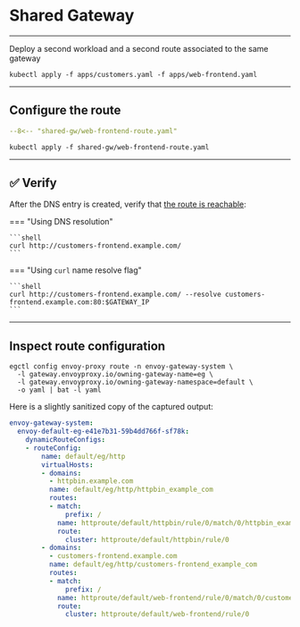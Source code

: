 # Shared Gateway

---

Deploy a second workload and a second route associated to the same gateway

```shell
kubectl apply -f apps/customers.yaml -f apps/web-frontend.yaml
```

---

## Configure the route

```yaml linenums="1"
--8<-- "shared-gw/web-frontend-route.yaml"
```

```shell
kubectl apply -f shared-gw/web-frontend-route.yaml
```

---

## :white_check_mark: Verify

After the DNS entry is created, verify that [the route is reachable](http://customers-frontend.example.com/):


=== "Using DNS resolution"

    ```shell
    curl http://customers-frontend.example.com/
    ```

=== "Using `curl` name resolve flag"

    ```shell
    curl http://customers-frontend.example.com/ --resolve customers-frontend.example.com:80:$GATEWAY_IP
    ```

---

## Inspect route configuration

```shell
egctl config envoy-proxy route -n envoy-gateway-system \
  -l gateway.envoyproxy.io/owning-gateway-name=eg \
  -l gateway.envoyproxy.io/owning-gateway-namespace=default \
  -o yaml | bat -l yaml
```

Here is a slightly sanitized copy of the captured output:

```yaml
envoy-gateway-system:
  envoy-default-eg-e41e7b31-59b4dd766f-sf78k:
    dynamicRouteConfigs:
    - routeConfig:
        name: default/eg/http
        virtualHosts:
        - domains:
          - httpbin.example.com
          name: default/eg/http/httpbin_example_com
          routes:
          - match:
              prefix: /
            name: httproute/default/httpbin/rule/0/match/0/httpbin_example_com
            route:
              cluster: httproute/default/httpbin/rule/0
        - domains:
          - customers-frontend.example.com
          name: default/eg/http/customers-frontend_example_com
          routes:
          - match:
              prefix: /
            name: httproute/default/web-frontend/rule/0/match/0/customers-frontend_example_com
            route:
              cluster: httproute/default/web-frontend/rule/0
```
